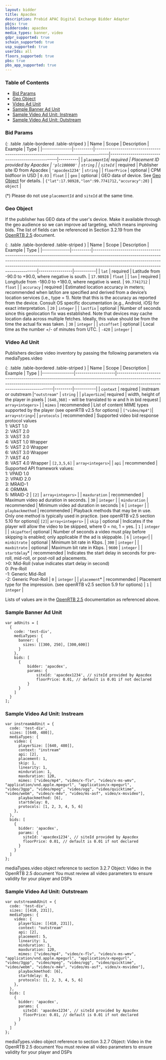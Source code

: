 ```yaml
---
layout: bidder
title: Apacdex
description: Prebid APAC Digital Exchange Bidder Adapter
pbjs: true
biddercode: apacdex
media_types: banner, video
gdpr_supported: true
schain_supported: true
usp_supported: true
userIds: all
floors_supported: true
pbs: true
pbs_app_supported: true
---
```


### Table of Contents

- [Bid Params](#apacdex-bid-params)
- [Geo Object](#apacdex-geo-object)
- [Video Ad Unit](#apacdex-video-ad-unit)
- [Sample Banner Ad Unit](#apacdex-sample-banner-ad-unit)
- [Sample Video Ad Unit: Instream](#apacdex-sample-instream-ad-unit)
- [Sample Video Ad Unit: Outstream](#apacdex-sample-outstream-ad-unit)

<a name="apacdex-bid-params" />

### Bid Params

{: .table .table-bordered .table-striped }
|  Name         | Scope    | Description                                                                         | Example                                           | Type     |
|---------------|----------|-------------------------------------------------------------------------------------|---------------------------------------------------|----------|
| `placementId`*| required | Placement ID provided by Apacdex                                                    | `'plc100000'`                                     | `string` |
| `siteId`*     | required | Publisher site ID from Apacdex                                                      | `'apacdex1234'`                                   | `string` |
| `floorPrice`  | optional | CPM bidfloor in USD                                                                 | `0.03`                                            | `float`  |
| `geo`         | optional | GEO data of device. See [Geo Object](#apacdex-geo-object) for details.              | `{"lat":17.98928,"lon":99.7741712,"accuracy":20}` | `object` |

(*) Please do not use `placementId` and `siteId` at the same time.

<a name="apacdex-geo-object" />

### Geo Object

If the publisher has GEO data of the user's device. Make it available through the geo audience so we can improve ad targeting, which means improving bids. The list of fields can be referenced in Section 3.2.19 from the [OpenRTB 2.5](https://www.iab.com/wp-content/uploads/2016/03/OpenRTB-API-Specification-Version-2-5-FINAL.pdf) document.

{: .table .table-bordered .table-striped }
|  Name        | Scope    | Description                                                                                                                                                                                                                                                                                | Example         | Type      |
|--------------|----------|--------------------------------------------------------------------------------------------------------------------------------------------------------------------------------------------------------------------------------------------------------------------------------------------|-----------------|-----------|
| `lat`        | required | Latitude from -90.0 to +90.0, where negative is south.                                                                                                                                                                                                                                     | `17.98928`      | `float`   |
| `lon`        | required | Longitude from -180.0 to +180.0, where negative is west.                                                                                                                                                                                                                                   | `99.7741712`    | `float`   |
| `accuracy`   | required | Estimated location accuracy in meters; recommended when lat/lon are specified and derived from a device’s location services (i.e., type = 1). Note that this is the accuracy as reported from the device. Consult OS specific documentation (e.g., Android, iOS) for exact interpretation. | `20`            | `integer` |
| `lastfix`    | optional | Number of seconds since this geolocation fix was established. Note that devices may cache location data across multiple fetches. Ideally, this value should be from the time the actual fix was taken.                                                                                     | `30`            | `integer` |
| `utcoffset`  | optional | Local time as the number +/- of minutes from UTC.                                                                                                                                                                                                                                          | `-420`          | `integer` |

<a name="apacdex-video-ad-unit" />

### Video Ad Unit

Publishers declare video inventory by passing the following parameters via mediaTypes.video

{: .table .table-bordered .table-striped }
| Name           | Scope              | Description                                                                                                                                                                                              | Example | Type      |
|----------------|--------------------|----------------------------------------------------------------------------------------------------------------------------------------------------------------------------------------------------------|---------|-----------|
| `context` | required | instream or outstream |`"outstream"` | `string` |
| `playerSize`| required | width, height of the player in pixels | `[640,360]` - will be translated to w and h in bid request | `array<integers>` |
| `mimes` | recommended | List of content MIME types supported by the player (see openRTB v2.5 for options) | `["video/mp4"]`| `array<string>`|
| `protocols` | recommended | Supported video bid response protocol values <br />1: VAST 1.0 <br />2: VAST 2.0 <br />3: VAST 3.0 <br />4: VAST 1.0 Wrapper <br />5: VAST 2.0 Wrapper <br />6: VAST 3.0 Wrapper <br />7: VAST 4.0 <br />8: VAST 4.0 Wrapper | `[2,3,5,6]` | `array<integers>`|
| `api` | recommended | Supported API framework values: <br />1: VPAID 1.0 <br />2: VPAID 2.0 <br />3: MRAID-1 <br />4: ORMMA <br />5: MRAID-2 | `[2]` |  `array<integers>` |
| `maxduration` | recommended | Maximum video ad duration in seconds. | `30` | `integer` |
| `minduration` | recommended | Minimum video ad duration in seconds | `6` | `integer` |
| `playbackmethod` | recommended | Playback methods that may be in use. Only one method is typically used in practice. (see openRTB v2.5 section 5.10 for options)| `[2]`| `array<integers>` |
| `skip` | optional | Indicates if the player will allow the video to be skipped, where 0 = no, 1 = yes. | `1` | `integer` |
| `skipafter`| optional | Number of seconds a video must play before skipping is enabled; only applicable if the ad is skippable. | `6` | `integer`|
| `minbitrate` | optional | Minimum bit rate in Kbps. | `300` | `integer` |
| `maxbitrate` | optional | Maximum bit rate in Kbps. | `9600` | `integer` |
| `startdelay`* | recommended | Indicates the start delay in seconds for pre-roll, mid-roll, or post-roll ad placements.<br /> >0: Mid-Roll (value indicates start delay in second)<br /> 0: Pre-Roll<br />-1: Generic Mid-Roll<br />-2: Generic Post-Roll | `0` | `integer` |
| `placement`* | recommended | Placement type for the impression. (see openRTB v2.5 section 5.9 for options) | `1` | `integer` |

Lists of values are in the [OpenRTB 2.5](https://www.iab.com/wp-content/uploads/2016/03/OpenRTB-API-Specification-Version-2-5-FINAL.pdf) documentation as referenced above.

<a name="apacdex-sample-banner-ad-unit" />

### Sample Banner Ad Unit
```
var adUnits = [
  {
    code: 'test-div',
    mediaTypes: {
      banner: {
        sizes: [[300, 250], [300,600]]
      }
    },
    bids: [
      {
          bidder: 'apacdex',
          params: {
              siteId: 'apacdex1234', // siteId provided by Apacdex
              floorPrice: 0.01, // default is 0.01 if not declared
          }
      }
    ]
  }
];
```

<a name="apacdex-sample-instream-ad-unit" />

### Sample Video Ad Unit: Instream
```
var instreamAdUnit = {
  code: 'test-div',
  sizes: [[640, 480]],
  mediaTypes: {
    video: {
      playerSize: [[640, 480]],
      context: "instream"
      api: [2],
      placement: 1,
      skip: 1,
      linearity: 1,
      minduration: 1,
      maxduration: 120,
      mimes: ["video/mp4", "video/x-flv", "video/x-ms-wmv", "application/vnd.apple.mpegurl", "application/x-mpegurl", "video/3gpp", "video/mpeg", "video/ogg", "video/quicktime", "video/webm", "video/x-m4v", "video/ms-asf", video/x-msvideo"],
      playbackmethod: [6],
      startdelay: 0,
      protocols: [1, 2, 3, 4, 5, 6]
    },
  },
  bids: [
    {
      bidder: 'apacdex',
      params: {
        siteId: 'apacdex1234', // siteId provided by Apacdex
        floorPrice: 0.01, // default is 0.01 if not declared
      }
    }
  ]
};
```
mediaTypes.video object reference to section 3.2.7 Object: Video in the OpenRTB 2.5 document
You must review all video parameters to ensure validity for your player and DSPs

<a name="apacdex-sample-outstream-ad-unit" />

### Sample Video Ad Unit: Outstream
```
var outstreamAdUnit = {
  code: 'test-div',
  sizes: [[410, 231]],
  mediaTypes: {
    video: {
      playerSize: [[410, 231]],
      context: "outstream"
      api: [2],
      placement: 5,
      linearity: 1,
      minduration: 1,
      maxduration: 120,
      mimes: ["video/mp4", "video/x-flv", "video/x-ms-wmv", "application/vnd.apple.mpegurl", "application/x-mpegurl", "video/3gpp", "video/mpeg", "video/ogg", "video/quicktime", "video/webm", "video/x-m4v", "video/ms-asf", video/x-msvideo"],
      playbackmethod: [6],
      startdelay: 0,
      protocols: [1, 2, 3, 4, 5, 6]
    },
  },
  bids: [
    {
      bidder: 'apacdex',
      params: {
        siteId: 'apacdex1234', // siteId provided by Apacdex
        floorPrice: 0.01, // default is 0.01 if not declared
      }
    }
  ]
};
```
mediaTypes.video object reference to section 3.2.7 Object: Video in the OpenRTB 2.5 document
You must review all video parameters to ensure validity for your player and DSPs

